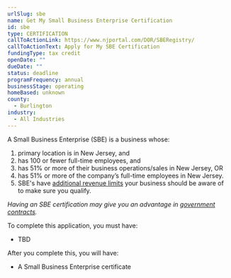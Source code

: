 ```yaml
---
urlSlug: sbe
name: Get My Small Business Enterprise Certification
id: sbe
type: CERTIFICATION
callToActionLink: https://www.njportal.com/DOR/SBERegistry/
callToActionText: Apply for My SBE Certification
fundingType: tax credit
openDate: ""
dueDate: ""
status: deadline
programFrequency: annual
businessStage: operating
homeBased: unknown
county:
  - Burlington
industry:
  - All Industries
---
```

A Small Business Enterprise (SBE) is a business whose:

1. primary location is in New Jersey, and
2. has 100 or fewer full-time employees, and
3. has 51% or more of their business operations/sales in New Jersey, OR  
4. has 51% or more of the company’s full-time employees in New Jersey.
5. SBE's have [additional revenue limits](https://business.nj.gov/pages/sbe) your business should be aware of to make sure you qualify.

*Having an SBE certification may give you an advantage in [government contracts](https://business.nj.gov/pages/sbe).*

To complete this application, you must have:

* TBD

After you complete this, you will have:

* A Small Business Enterprise certificate